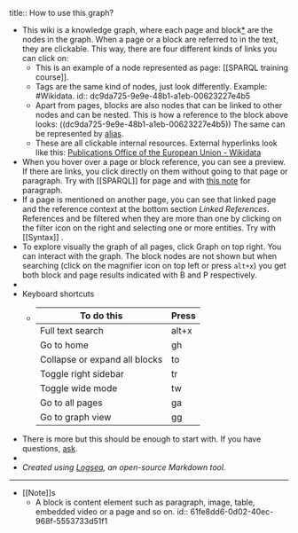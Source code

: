 title:: How to use this graph?

- This wiki is a knowledge graph, where each page and block[*](((61fe8dd6-0d02-40ec-968f-5553733d51f1))) are the nodes in the graph. When a page or a block are referred to in the text, they are clickable. This way, there are four different kinds of links you can click on:
	- This is an example of a node represented as page: [[SPARQL training course]].
	- Tags are the same kind of nodes, just look differently. Example: #Wikidata.
	  id:: dc9da725-9e9e-48b1-a1eb-00623227e4b5
	- Apart from pages, blocks are also nodes that can be linked to other nodes and can be nested. This is how a reference to the block above looks: ((dc9da725-9e9e-48b1-a1eb-00623227e4b5)) The same can be represented by [alias](((dc9da725-9e9e-48b1-a1eb-00623227e4b5))).
	- These are all clickable internal resources. External hyperlinks look like this: [Publications Office of the European Union - Wikidata](https://www.wikidata.org/wiki/Q480222)
- When you hover over a page or block reference, you can see a preview. If there are links, you click directly on them without going to that page or paragraph. Try with [[SPARQL]] for page and with [this note](((61ef8d42-f778-4f31-95f3-1b76bd13f743))) for paragraph.
- If a page is mentioned on another page, you can see that linked page and the reference context at the bottom section _Linked References_. References and be filtered when they are more than one by clicking on the filter icon on the right and selecting one or more entities. Try with [[Syntax]] .
- То explore visually the graph of all pages, click Graph on top right. You can interact with the graph. The block nodes are not shown but when searching (click on the magnifier icon on top left or press `alt+x`) you get both block and page results indicated with B and P respectively.
-
- Keyboard shortcuts
	- |To do this|Press|
	  |--|--|
	  |Full text search|alt+x|
	  |Go to home|gh|
	  |Collapse or expand all blocks|to|
	  |Toggle right sidebar|tr|
	  |Toggle wide mode|tw|
	  |Go to all pages|ga|
	  |Go to graph view|gg|
- There is more but this should be enough to start with. If you have questions, [ask](mailto:ivo@velitchkov.eu?subject=Question%2FFeedback%20on%20the%20wiki%20%22SPARQL%20Knowledge%20Graph%22).
-
- _Created using [Logseq](https://logseq.com), an open-source Markdown tool._
- ---
- [[Note]]s
	- A block is content element such as paragraph, image, table, embedded video or a page and so on.
	  id:: 61fe8dd6-0d02-40ec-968f-5553733d51f1